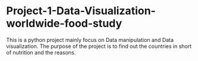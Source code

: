 # Project-1-Data-Visualization-worldwide-food-study
This is a python project mainly focus on Data manipulation and Data visualization. The purpose of the project is to find out the countries in short of nutrition and the reasons.
